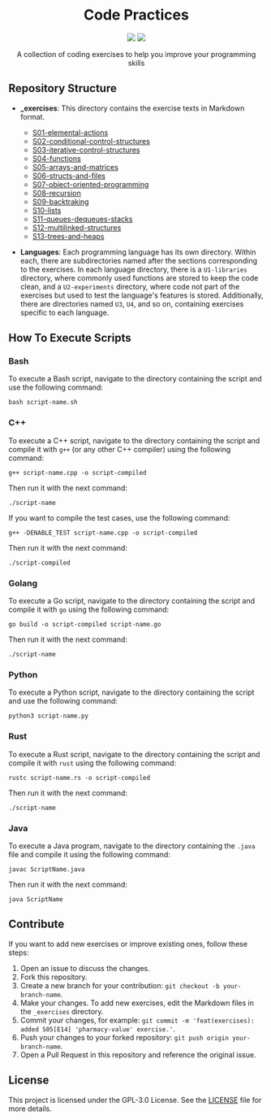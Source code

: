 
<h1 align="center">Code Practices</h1>

<p align="center">
<a href="#repository-structure"><img src="https://img.shields.io/badge/structure-BD93F9?style=for-the-badge"></a>
<a href="#how-to-execute-scripts"><img src="https://img.shields.io/badge/how%20to%20run-BD93F9?style=for-the-badge"></a>
</p>

<p align="center">A collection of coding exercises to help you improve your programming skills</p>

## Repository Structure

- **_exercises**: This directory contains the exercise texts in Markdown format.

	- [S01-elemental-actions](./_exercises/S01-EN-elemental-actions.md)
	- [S02-conditional-control-structures](./_exercises/S02-EN-conditional-control-structures.md)
	- [S03-iterative-control-structures](./_exercises/S03-EN-iterative-control-structures.md)
	- [S04-functions](./_exercises/S04-EN-functions.md)
	- [S05-arrays-and-matrices](./_exercises/S05-EN-arrays-and-matrices.md)
	- [S06-structs-and-files](./_exercises/S06-EN-structs-and-files.md)
	- [S07-object-oriented-programming](./_exercises/S07-EN-object-oriented-programming.md)
	- [S08-recursion](./_exercises/S08-EN-recursion.md)
	- [S09-backtraking](./_exercises/S09-EN-backtraking.md)
	- [S10-lists](./_exercises/S10-EN-lists.md)
	- [S11-queues-dequeues-stacks](./_exercises/S11-EN-queues-dequeues-stacks.md)
	- [S12-multilinked-structures](./_exercises/S12-EN-multilinked-structures.md)
	- [S13-trees-and-heaps](./_exercises/S13-EN-trees-and-heaps.md)

- **Languages**: Each programming language has its own directory. Within each, there are subdirectories named after the sections corresponding to the exercises. In each language directory, there is a `U1-libraries` directory, where commonly used functions are stored to keep the code clean, and a `U2-experiments` directory, where code not part of the exercises but used to test the language's features is stored. Additionally, there are directories named `U3`, `U4`, and so on, containing exercises specific to each language.

## How To Execute Scripts

### Bash

To execute a Bash script, navigate to the directory containing the script and use the following command:

    bash script-name.sh

### C++

To execute a C++ script, navigate to the directory containing the script and compile it with `g++` (or any other C++ compiler) using the following command:

    g++ script-name.cpp -o script-compiled

Then run it with the next command:

    ./script-name

If you want to compile the test cases, use the following command:

    g++ -DENABLE_TEST script-name.cpp -o script-compiled

Then run it with the next command:

	./script-compiled

### Golang

To execute a Go script, navigate to the directory containing the script and compile it with `go` using the following command:

    go build -o script-compiled script-name.go

Then run it with the next command:

    ./script-name

### Python

To execute a Python script, navigate to the directory containing the script and use the following command:

    python3 script-name.py

### Rust

To execute a Rust script, navigate to the directory containing the script and compile it with `rust` using the following command:

    rustc script-name.rs -o script-compiled

Then run it with the next command:

    ./script-name

### Java

To execute a Java program, navigate to the directory containing the `.java` file and compile it using the following command:

    javac ScriptName.java

Then run it with the next command:

    java ScriptName

## Contribute

If you want to add new exercises or improve existing ones, follow these steps:

1. Open an issue to discuss the changes.
2. Fork this repository.
3. Create a new branch for your contribution: `git checkout -b your-branch-name`.
4. Make your changes. To add new exercises, edit the Markdown files in the `_exercises` directory.
5. Commit your changes, for example: `git commit -m 'feat(exercises): added S05[E14] 'pharmacy-value' exercise.'`.
6. Push your changes to your forked repository: `git push origin your-branch-name`.
7. Open a Pull Request in this repository and reference the original issue.

## License

This project is licensed under the GPL-3.0 License. See the [LICENSE](LICENSE) file for more details.
